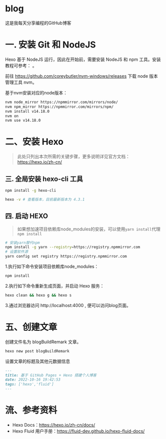 # blog
这是我每天分享编程的GitHub博客

# 一. 安装 Git 和 NodeJS

Hexo 基于 NodeJS 运行，因此在开始前，需要安装 NodeJS 和 npm 工具。安装教程可参考： []()。

前往 https://github.com/coreybutler/nvm-windows/releases 下载 node 版本管理工具 nvm。

基于nvm安装对应的node版本：
```bash
nvm node_mirror https://npmmirror.com/mirrors/node/
nvm npm_mirror https://npmmirror.com/mirrors/npm/
nvm install v14.18.0
nvm on
nvm use v14.18.0
```

# 二、安装 Hexo

> 此处只列出本次所需的关键步骤，更多说明详见官方文档：https://hexo.io/zh-cn/

## 三. 全局安装 hexo-cli 工具
```bash
npm install -g hexo-cli

hexo -v # 查看版本，目前最新版本为 4.3.1
```

## 四. 启动 HEXO

> 如果想加速项目依赖库node_modules的安装，可以使用`yarn install`代理`npm install`

```bash
# 安装yarn替代npm
npm install -g yarn --registry=https://registry.npmmirror.com
# 设置软件源
yarn config set registry https://registry.npmmirror.com
```

1.执行如下命令安装项目依赖库node_modules：
```bash
npm install
```

2.执行如下命令重新生成页面，并启动 Hexo 服务：
```bash
hexo clean && hexo g && hexo s
```

3.通过浏览器访问 http://localhost:4000 , 便可以访问blog页面。

# 五、创建文章

创建文件名为 blogBuildRemark 文章。

```bash
hexo new post blogBuildRemark
```

设置文章的标题及其他元数据信息

```markdown
---
title: 基于 GitHub Pages + Hexo 搭建个人博客
date: 2022-10-16 19:42:53
tags: ['hexo','fluid']
---
```

# 流、参考资料
- Hexo Docs：https://hexo.io/zh-cn/docs/
- Hexo Fluid 用户手册：https://fluid-dev.github.io/hexo-fluid-docs/